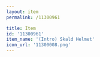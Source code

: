```yaml
---
layout: item
permalink: /11300961

title: Item
id: '11300961'
item_name: '(Intro) Skald Helmet'
icon_url: '11300008.png'
---
```

